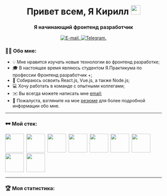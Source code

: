 <div id="header" align="center">
    <h1>Привет всем, Я Кирилл <img src="https://github.com/blackcater/blackcater/raw/main/images/Hi.gif" height="30"/></h1>
    <h3>Я начинающий фронтенд разработчик</h3>
</div>

<div id="socials" align="center">
  <a href="mailto:kirill.begey@mail.ru" target="_blank">
    <img src="https://img.shields.io/badge/Email-blue?style=for-the-badge&logo=gmail&logoColor=white" alt="E-mail." />
  </a>
  <a href="https://t.me/Kirill1389/" target="_blank" rel="noopener">
    <img src="https://img.shields.io/badge/Telegram-2CA5E0?style=for-the-badge&logo=telegram&logoColor=white" alt="Telegram." />
  </a>
</div>

### 👨‍💻 Обо мне:
- 💡 Мне нравится изучать новые технологии во фронтенд разработке;
- 🎓 В настоящее время являюсь студентом Я.Практикума по профессии Фронтенд разработчик +;
- 📖 Собираюсь освоить React.js, Vue.js, а также Node.js;
- 💻 Хочу работать в команде с опытными коллегами;
- ✉️ Вы всегда можете написать мне [email](mailto:kirill.begey@mail.ru);
- 📄 Пожалуста, взгляните на мое [резюме](https://drive.google.com/file/d/1_oMp0HXVbmwCvnfoVY6IWFZE0v6N-AIj/view?usp=sharing) для более подробной информации обо мне.
___


### 🕶️ Мой стек:
<img src="https://cdn.jsdelivr.net/gh/devicons/devicon/icons/html5/html5-original-wordmark.svg" width="60" height="60"/>&nbsp;
<img src="https://cdn.jsdelivr.net/gh/devicons/devicon/icons/css3/css3-original-wordmark.svg" width="60" height="60"/>&nbsp;
<img src="https://cdn.jsdelivr.net/gh/devicons/devicon/icons/javascript/javascript-original.svg" width="60" height="60"/>&nbsp;
<img src="https://cdn.jsdelivr.net/gh/devicons/devicon/icons/react/react-original-wordmark.svg" width="60" height="60"/>&nbsp;
<img src="https://cdn.jsdelivr.net/gh/devicons/devicon/icons/typescript/typescript-original.svg" width="60" height="60"/>&nbsp;
<img src="https://cdn.jsdelivr.net/gh/devicons/devicon/icons/git/git-plain.svg" width="60" height="60"/>&nbsp;
<img src="https://cdn.jsdelivr.net/gh/devicons/devicon/icons/github/github-original-wordmark.svg" width="60" height="60"/>&nbsp;
<img src="https://cdn.jsdelivr.net/gh/devicons/devicon/icons/webpack/webpack-original.svg" width="60" height="60"/>&nbsp;
<img src="https://cdn.jsdelivr.net/gh/devicons/devicon/icons/vscode/vscode-original-wordmark.svg" width="60" height="60"/>&nbsp;
___

### 🏆 Моя статистика:
<div id="stat" align="center">
    <img src="https://github-profile-summary-cards.vercel.app/api/cards/profile-details?username=Kirill-Begej&theme=github_dark" alt=""/>
    <img src="https://github-profile-summary-cards.vercel.app/api/cards/most-commit-language?username=Kirill-Begej&theme=github_dark" alt=""/>
     <img src="https://github-profile-summary-cards.vercel.app/api/cards/stats?username=Kirill-Begej&theme=github_dark" alt=""/>
</div>
